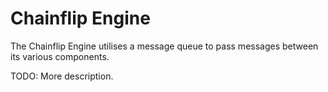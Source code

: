 # Chainflip Engine

The Chainflip Engine utilises a message queue to pass messages between its various components.

TODO: More description.